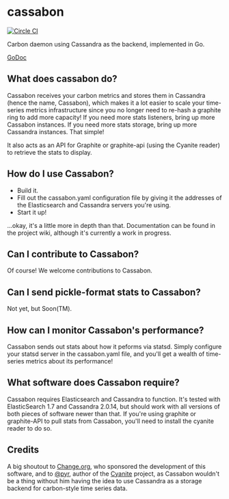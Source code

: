 # cassabon

[![Circle CI](https://circleci.com/gh/jeffpierce/cassabon/tree/master.svg?style=svg)](https://circleci.com/gh/jeffpierce/cassabon/tree/master)

Carbon daemon using Cassandra as the backend, implemented in Go.

[GoDoc](https://godoc.org/github.com/jeffpierce/cassabon)

## What does cassabon do?

Cassabon receives your carbon metrics and stores them in Cassandra (hence the name, Cassabon), which makes it a lot easier to scale your time-series metrics infrastructure since you no longer need to re-hash a graphite ring to add more capacity!  If you need more stats listeners, bring up more Cassabon instances.  If you need more stats storage, bring up more Cassandra instances.  That simple!

It also acts as an API for Graphite or graphite-api (using the Cyanite reader) to retrieve the stats to display.

## How do I use Cassabon?

* Build it.
* Fill out the cassabon.yaml configuration file by giving it the addresses of the Elasticsearch and Cassandra servers you're using.
* Start it up!

...okay, it's a little more in depth than that. Documentation can be found in the project wiki, although it's currently a work in progress.

## Can I contribute to Cassabon?

Of course! We welcome contributions to Cassabon.

## Can I send pickle-format stats to Cassabon?

Not yet, but Soon(TM).

## How can I monitor Cassabon's performance?

Cassabon sends out stats about how it peforms via statsd.  Simply configure your statsd server in the cassabon.yaml file, and you'll get a wealth of time-series metrics about its performance!

## What software does Cassabon require?

Cassabon requires Elasticsearch and Cassandra to function.  It's tested with ElasticSearch 1.7 and Cassandra 2.0.14, but should work with all versions of both pieces of software newer than that.  If you're using graphite or graphite-API to pull stats from Cassabon, you'll need to install the cyanite reader to do so.

## Credits

A big shoutout to [Change.org](https://change.org), who sponsored the development of this software, and to [@pyr](https://github.com/pyr), author of the [Cyanite](https://github.com/pyr/cyanite) project, as Cassabon wouldn't be a thing without him having the idea to use Cassandra as a storage backend for carbon-style time series data.

